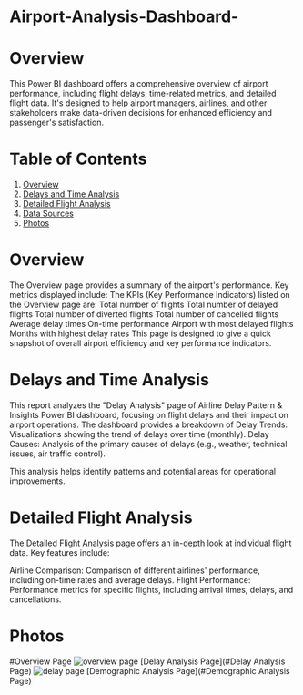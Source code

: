 # Airport-Analysis-Dashboard-
# Overview 
This Power BI dashboard offers a comprehensive overview of airport performance, including flight delays, time-related metrics, and detailed flight data.  It's designed to help airport managers, airlines, and other stakeholders make data-driven decisions for enhanced efficiency and passenger's satisfaction.
# Table of Contents 
1. [Overview](#overview)
2. [Delays and Time Analysis](#delays-and-time-analysis)
3. [Detailed Flight Analysis](#detailed-flight-analysis)
4. [Data Sources](#data-sources)
5. [Photos](#photos)

# Overview 
The Overview page provides a summary of the airport's performance. Key metrics displayed include:
The KPIs (Key Performance Indicators) listed on the Overview page are:
  Total number of flights
  Total number of delayed flights
  Total number of diverted flights
  Total number of cancelled flights
  Average delay times
  On-time performance
  Airport with most delayed flights
  Months with highest delay rates
This page is designed to give a quick snapshot of overall airport efficiency and key performance indicators.
# Delays and Time Analysis
This report analyzes the "Delay Analysis" page of Airline Delay Pattern & Insights Power BI dashboard, focusing on flight delays and their impact on airport operations. 
The dashboard provides a breakdown of 
Delay Trends: Visualizations showing the trend of delays over time (monthly).
Delay Causes: Analysis of the primary causes of delays (e.g., weather, technical issues, air traffic control).

This analysis helps identify patterns and potential areas for operational improvements.
# Detailed Flight Analysis 

The Detailed Flight Analysis page offers an in-depth look at individual flight data. Key features include:

Airline Comparison: Comparison of different airlines' performance, including on-time rates and average delays.
Flight Performance: Performance metrics for specific flights, including arrival times, delays, and cancellations.
# Photos
#Overview Page
![overview page](https://github.com/user-attachments/assets/becb27de-095c-42e3-8715-cef054bc977c)
[Delay Analysis Page](#Delay Analysis Page)
![delay page](https://github.com/user-attachments/assets/1c1e8947-3abb-4461-88e2-44c64f8198ae)
[Demographic Analysis Page](#Demographic Analysis Page)





